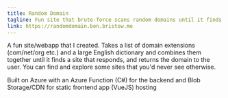 ```yaml
---
title: Random Domain
tagline: Fun site that brute-force scans random domains until it finds one that responds
link: https://randomdomain.ben.bristow.me
---
```


A fun site/webapp that I created. Takes a list of domain extensions (com/net/org etc.) and a large English dictionary and combines them together until it finds a site that responds, and returns the domain to the user. You can find and explore some sites that you'd never see otherwise.

Built on Azure with an Azure Function (C#) for the backend and Blob Storage/CDN for static frontend app (VueJS) hosting
